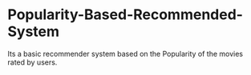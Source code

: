 # Popularity-Based-Recommended-System
Its a basic recommender system based on the Popularity of the movies rated by users.
